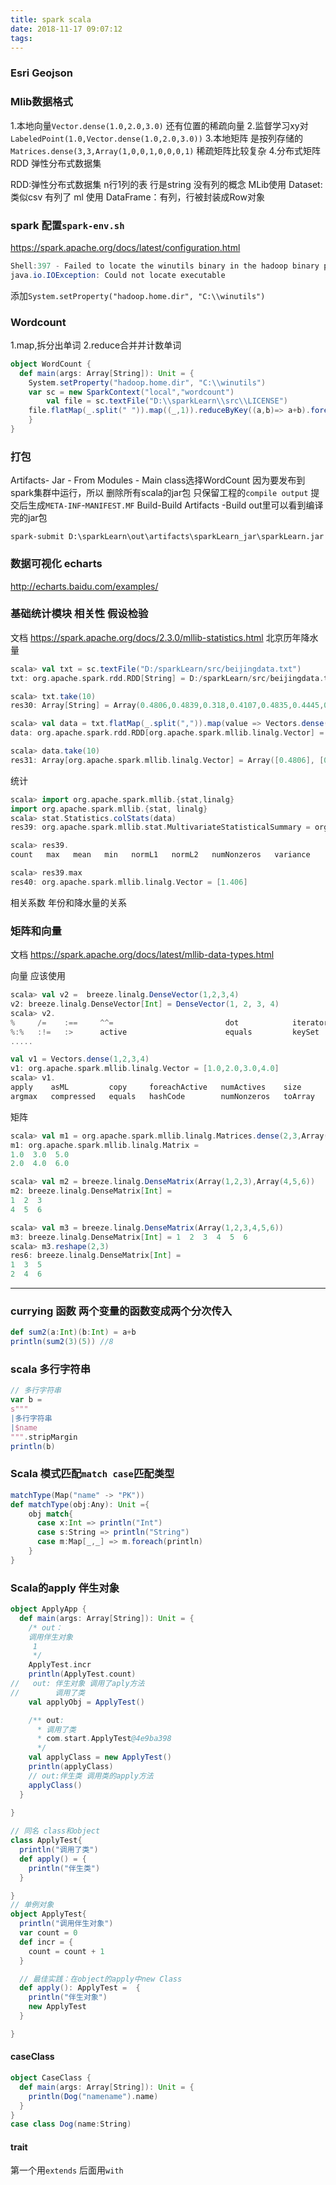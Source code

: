 ```yaml
---
title: spark scala
date: 2018-11-17 09:07:12
tags:
---
```

### Esri Geojson


### Mlib数据格式
1.本地向量`Vector.dense(1.0,2.0,3.0)` 还有位置的稀疏向量
2.监督学习xy对`LabeledPoint(1.0,Vector.dense(1.0,2.0,3.0))`
3.本地矩阵 是按列存储的 `Matrices.dense(3,3,Array(1,0,0,1,0,0,0,1)`
稀疏矩阵比较复杂
4.分布式矩阵RDD 弹性分布式数据集

RDD:弹性分布式数据集 n行1列的表 行是string 没有列的概念 MLib使用
Dataset:类似csv 有列了 ml 使用
DataFrame：有列，行被封装成Row对象

### spark 配置`spark-env.sh`
https://spark.apache.org/docs/latest/configuration.html

```java
Shell:397 - Failed to locate the winutils binary in the hadoop binary path
java.io.IOException: Could not locate executable 
```
添加`System.setProperty("hadoop.home.dir", "C:\\winutils")`


### Wordcount
1.map,拆分出单词
2.reduce合并并计数单词

```scala
object WordCount {
  def main(args: Array[String]): Unit = {
    System.setProperty("hadoop.home.dir", "C:\\winutils")
    var sc = new SparkContext("local","wordcount")
        val file = sc.textFile("D:\\sparkLearn\\src\\LICENSE")
    file.flatMap(_.split(" ")).map((_,1)).reduceByKey((a,b)=> a+b).foreach(println(_))
    }
}
```

### 打包
Artifacts- Jar - From Modules  - Main class选择WordCount 
因为要发布到spark集群中运行，所以 删除所有scala的jar包 只保留工程的`compile output`
提交后生成`META-INF`-`MANIFEST.MF`
Build-Build Artifacts -Build
out里可以看到编译完的jar包

`spark-submit D:\sparkLearn\out\artifacts\sparkLearn_jar\sparkLearn.jar`


### 数据可视化 echarts
http://echarts.baidu.com/examples/

### 基础统计模块 相关性 假设检验
文档
https://spark.apache.org/docs/2.3.0/mllib-statistics.html
北京历年降水量
```scala
scala> val txt = sc.textFile("D:/sparkLearn/src/beijingdata.txt")
txt: org.apache.spark.rdd.RDD[String] = D:/sparkLearn/src/beijingdata.txt MapPartitionsRDD[6] at textFile at <console>:28

scala> txt.take(10)
res30: Array[String] = Array(0.4806,0.4839,0.318,0.4107,0.4835,0.4445,0.3704,0.3389,0.3711,0.2669,0.7317,0.4309,0.7009,0.5725,0.8132,0.5067,0.5415,0.7479,0.6973,0.4422,0.6733,0.6839,0.6653,0.721,0.4888,0.4899,0.5444,0.3932,0.3807,0.7184,0.6648,0.779,0.684,0.3928,0.4747,0.6982,0.3742,0.5112,0.597,0.9132,0.3867,0.5934,0.5279,0.2618,0.8177,0.7756,0.3669,0.5998,0.5271,1.406,0.6919,0.4868,1.1157,0.9332,0.9614,0.6577,0.5573,0.4816,0.9109,0.921)

scala> val data = txt.flatMap(_.split(",")).map(value => Vectors.dense(value.toDouble))
data: org.apache.spark.rdd.RDD[org.apache.spark.mllib.linalg.Vector] = MapPartitionsRDD[8] at map at <console>:29

scala> data.take(10)
res31: Array[org.apache.spark.mllib.linalg.Vector] = Array([0.4806], [0.4839], [0.318], [0.4107], [0.4835], [0.4445], [0.3704], [0.3389], [0.3711], [0.2669])
```
统计
```scala
scala> import org.apache.spark.mllib.{stat,linalg}
import org.apache.spark.mllib.{stat, linalg}
scala> stat.Statistics.colStats(data)
res39: org.apache.spark.mllib.stat.MultivariateStatisticalSummary = org.apache.spark.mllib.stat.MultivariateOnlineSummarizer@75d753ac

scala> res39.
count   max   mean   min   normL1   normL2   numNonzeros   variance

scala> res39.max
res40: org.apache.spark.mllib.linalg.Vector = [1.406]
```

相关系数 年份和降水量的关系


### 矩阵和向量
文档
https://spark.apache.org/docs/latest/mllib-data-types.html

向量 应该使用
```scala
scala> val v2 =  breeze.linalg.DenseVector(1,2,3,4)
v2: breeze.linalg.DenseVector[Int] = DenseVector(1, 2, 3, 4)
scala> v2.
%     /=    :==     ^^=                         dot            iterator          reduceRight     unary_-
%:%   :!=   :>      active                      equals         keySet            repr            unsafeUpdate
.....
```

```scala
val v1 = Vectors.dense(1,2,3,4)
v1: org.apache.spark.mllib.linalg.Vector = [1.0,2.0,3.0,4.0]
scala> v1.
apply    asML         copy     foreachActive   numActives    size      toDense   toSparse
argmax   compressed   equals   hashCode        numNonzeros   toArray   toJson
```

矩阵
```scala
scala> val m1 = org.apache.spark.mllib.linalg.Matrices.dense(2,3,Array(1,2,3,4,5,6))
m1: org.apache.spark.mllib.linalg.Matrix =
1.0  3.0  5.0
2.0  4.0  6.0
```

```scala
scala> val m2 = breeze.linalg.DenseMatrix(Array(1,2,3),Array(4,5,6))
m2: breeze.linalg.DenseMatrix[Int] =
1  2  3
4  5  6
```

```scala
scala> val m3 = breeze.linalg.DenseMatrix(Array(1,2,3,4,5,6))
m3: breeze.linalg.DenseMatrix[Int] = 1  2  3  4  5  6
scala> m3.reshape(2,3)
res6: breeze.linalg.DenseMatrix[Int] =
1  3  5
2  4  6
```

---


### currying 函数 两个变量的函数变成两个分次传入
```scala
def sum2(a:Int)(b:Int) = a+b
println(sum2(3)(5)) //8
```

### scala 多行字符串
```scala
// 多行字符串
var b =
s"""
|多行字符串
|$name
""".stripMargin
println(b)
```

### Scala 模式匹配`match case`匹配类型
```scala
matchType(Map("name" -> "PK"))
def matchType(obj:Any): Unit ={
    obj match{
      case x:Int => println("Int")
      case s:String => println("String")
      case m:Map[_,_] => m.foreach(println)
    }
}
```

### Scala的apply 伴生对象
```scala
object ApplyApp {
  def main(args: Array[String]): Unit = {
    /* out：
    调用伴生对象
     1
     */
    ApplyTest.incr
    println(ApplyTest.count)
//   out: 伴生对象 调用了aply方法
//        调用了类
    val applyObj = ApplyTest()

    /** out:
      * 调用了类
      * com.start.ApplyTest@4e9ba398
      */
    val applyClass = new ApplyTest()
    println(applyClass)
    // out:伴生类 调用类的apply方法
    applyClass()
  }
  
}

// 同名 class和object
class ApplyTest{
  println("调用了类")
  def apply() = {
    println("伴生类")
  }

}
// 单例对象
object ApplyTest{
  println("调用伴生对象")
  var count = 0
  def incr = {
    count = count + 1
  }

  // 最佳实践：在object的apply中new Class
  def apply(): ApplyTest =  {
    println("伴生对象")
    new ApplyTest
  }

}
```

#### caseClass
```scala
object CaseClass {
  def main(args: Array[String]): Unit = {
    println(Dog("namename").name)
  }
}
case class Dog(name:String)
```

#### trait
第一个用`extends` 后面用`with`